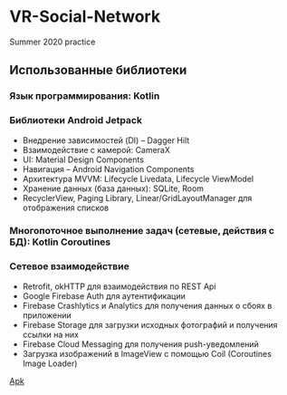 # VR-Social-Network
Summer 2020 practice

## Использованные библиотеки

### Язык программирования: Kotlin
### Библиотеки Android Jetpack
  - Внедрение зависимостей (DI) – Dagger Hilt
  -	Взаимодействие с камерой: CameraX
  -	UI: Material Design Components
  -	Навигация – Android Navigation Components
  -	Архитектура MVVM: Lifecycle Livedata, Lifecycle ViewModel
  -	Хранение данных (база данных): SQLite, Room
  -	RecyclerView, Paging Library, Linear/GridLayoutManager для отображения списков
  
###	Многопоточное выполнение задач (сетевые, действия с БД): Kotlin Coroutines

###	Сетевое взаимодействие
  -	Retrofit, okHTTP для взаимодействия по REST Api
  -	Google Firebase Auth для аутентификации
  -	Firebase Crashlytics и Analytics для получения данных о сбоях в приложении
  -	Firebase Storage для загрузки исходных фотографий и получения ссылки на них
  - Firebase Cloud Messaging для получения push-уведомлений
  -	Загрузка изображений в ImageView с помощью Coil (Coroutines Image Loader)

[Apk](https://github.com/pracrice-2020-avatar-app/VR-Social-Network/blob/master/app/release/app-release.apk)
